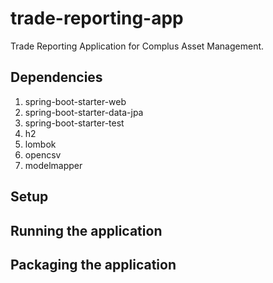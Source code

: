 # trade-reporting-app
Trade Reporting Application for Complus Asset Management.

## Dependencies
1. spring-boot-starter-web
2. spring-boot-starter-data-jpa
3. spring-boot-starter-test
4. h2
5. lombok
6. opencsv
7. modelmapper

## Setup

## Running the application

## Packaging the application